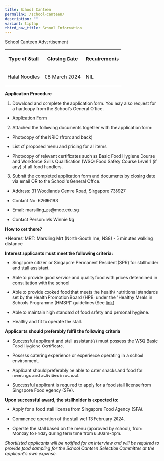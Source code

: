 ```yaml
---
title: School Canteen
permalink: /school-canteen/
description: ""
variant: tiptap
third_nav_title: School Information
---
```

<p>School Canteen Advertisement</p><table><tbody><tr><th rowspan="1" colspan="1"><p>Type of Stall</p></th><th rowspan="1" colspan="1"><p>Closing Date</p></th><th rowspan="1" colspan="1"><p>Requirements</p></th></tr><tr><td rowspan="1" colspan="1"><p>Halal Noodles</p></td><td rowspan="1" colspan="1"><p>08 March 2024</p></td><td rowspan="1" colspan="1"><p>NIL</p></td></tr></tbody></table><p><strong>Application Procedure</strong></p><ol data-tight="true" class="tight"><li><p>Download and complete the application form. You may also request for a hardcopy from the School's General Office.</p></li></ol><ul data-tight="true" class="tight"><li><p><a href="/files/Application_Form_for_canteen.pdf" rel="noopener noreferrer nofollow" target="_blank">Application Form</a></p></li></ul><ol start="2" data-tight="true" class="tight"><li><p>Attached the following documents together with the application form:</p></li></ol><ul data-tight="true" class="tight"><li><p>Photocopy of the NRIC (front and back)</p></li><li><p>List of proposed menu and pricing for all items</p></li><li><p>Photocopy of relevant certificates such as Basic Food Hygiene Course and Workforce Skills Qualification (WSQ) Food Safety Course Level 1 (if any) of all food handlers.</p></li></ul><ol start="3" data-tight="true" class="tight"><li><p>Submit the completed application form and documents by closing date via email OR to the School's General Office.</p></li></ol><ul data-tight="true" class="tight"><li><p>Address: 31 Woodlands Centre Road, Singapore 738927</p></li><li><p>Contact No: 62696193</p></li><li><p>Email: marsiling_ps@moe.edu.sg</p></li><li><p>Contact Person: Ms Winnie Ng</p></li></ul><p><strong>How to get there?</strong></p><p>*Nearest MRT: Marsiling Mrt (North-South line, NS8) - 5 minutes walking distance.</p><p><strong>Interest applicants must meet the following criteria:</strong></p><ul data-tight="true" class="tight"><li><p>Singapore citizen or Singapore Permanent Resident (SPR) for stallholder and stall assistant.</p></li><li><p>Able to provide good service and quality food with prices determined in consultation with the school.</p></li><li><p>Able to provide cooked food that meets the health/ nutritional standards set by the Health Promotion Board (HPB) under the "Healthy Meals in Schools Programme (HMSP)" guidelines (See <a href="https://www.hpb.gov.sg/schools/school-programmes/healthy-meals-in-schools-programme" rel="noopener noreferrer nofollow" target="_blank">link</a>)</p></li><li><p>Able to maintain high standard of food safety and personal hygiene.</p></li><li><p>Healthy and fit to operate the stall.</p></li></ul><p><strong>Applicants should preferably fulfil the following criteria</strong></p><ul data-tight="true" class="tight"><li><p>Successful applicant and stall assistant(s) must possess the WSQ Basic Food Hygiene Certificate.</p></li><li><p>Possess catering experience or experience operating in a school environment.</p></li><li><p>Applicant should preferably be able to cater snacks and food for meetings and activities in school.</p></li><li><p>Successful applicant is required to apply for a food stall license from Singapore Food Agency (SFA).</p></li></ul><p><strong>Upon successful award, the stallholder is expected to:</strong></p><ul data-tight="true" class="tight"><li><p>Apply for a food stall license from Singapore Food Agency (SFA).</p></li><li><p>Commence operation of the stall wef 13 February 2024.</p></li><li><p>Operate the stall based on the menu (approved by school), from Monday to Friday during term time from 6.30am-4pm.</p></li></ul><p><em>Shortlisted applicants will be notified for an interview and will be required to provide food sampling for the School Canteen Selection Committee at the applicant's own expense.</em></p>